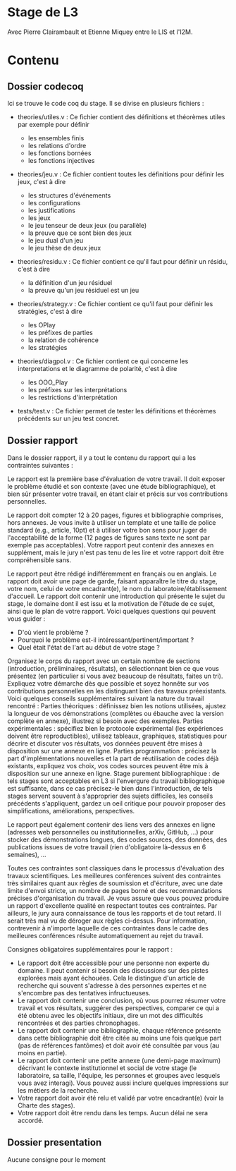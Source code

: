 # Stage de L3

Avec Pierre Clairambault et Etienne Miquey entre le LIS et l'I2M.


# Contenu

## Dossier codecoq

Ici se trouve le code coq du stage.
Il se divise en plusieurs fichiers :

- theories/utiles.v : Ce fichier contient des définitions et théorèmes utiles par exemple pour définir
  - les ensembles finis
  - les relations d'ordre
  - les fonctions bornées
  - les fonctions injectives 

- theories/jeu.v : Ce fichier contient toutes les définitions pour définir les jeux, c'est à dire
  - les structures d'événements
  - les configurations
  - les justifications
  - les jeux
  - le jeu tenseur de deux jeux (ou parallèle)
  - la preuve que ce sont bien des jeux
  - le jeu dual d'un jeu
  - le jeu thèse de deux jeux
  
- theories/residu.v : Ce fichier contient ce qu'il faut pour définir un résidu, c'est à dire
  - la définition d'un jeu résiduel
  - la preuve qu'un jeu résiduel est un jeu
  
- theories/strategy.v : Ce fichier contient ce qu'il faut pour définir les stratégies, c'est à dire
  - les OPlay
  - les préfixes de parties
  - la relation de cohérence
  - les stratégies
  
- theories/diagpol.v : Ce fichier contient ce qui concerne les interpretations et le diagramme de polarité, c'est à dire
  - les OOO_Play
  - les préfixes sur les interprétations
  - les restrictions d'interprétation
  
- tests/test.v : Ce fichier permet de tester les définitions et théorèmes précédents sur un jeu test concret.
  
## Dossier rapport

Dans le dossier rapport, il y a tout le contenu du rapport qui a les contraintes suivantes :

Le rapport est la première base d'évaluation de votre travail. Il doit exposer le problème étudié et son contexte (avec une étude bibliographique), et bien sûr présenter votre travail, en étant clair et précis sur vos contributions personnelles.

Le rapport doit compter 12 à 20 pages, figures et bibliographie comprises, hors annexes. Je vous invite à utiliser un template et une taille de police standard (e.g., article, 10pt) et à utiliser votre bon sens pour juger de l'acceptabilité de la forme (12 pages de figures sans texte ne sont par exemple pas acceptables).
Votre rapport peut contenir des annexes en supplément, mais le jury n'est pas tenu de les lire et votre rapport doit être compréhensible sans.


Le rapport peut être rédigé indifféremment en français ou en anglais.
Le rapport doit avoir une page de garde, faisant apparaître le titre du stage, votre nom, celui de votre encadrant(e), le nom du laboratoire/établissement d'accueil.
Le rapport doit contenir une introduction qui présente le sujet du stage, le domaine dont il est issu et la motivation de l'étude de ce sujet, ainsi que le plan de votre rapport. Voici quelques questions qui peuvent vous guider :
- D'où vient le problème ?
- Pourquoi le problème est-il intéressant/pertinent/important ?
- Quel était l'état de l'art au début de votre stage ?

Organisez le corps du rapport avec un certain nombre de sections (introduction, préliminaires, résultats), en sélectionnant bien ce que vous présentez (en particulier si vous avez beaucoup de résultats, faites un tri). Expliquez votre démarche dès que possible et soyez honnête sur vos contributions personnelles en les distinguant bien des travaux préexistants. Voici quelques conseils supplémentaires suivant la nature du travail rencontré :
Parties théoriques : définissez bien les notions utilisées, ajustez la longueur de vos démonstrations (complètes ou ébauche avec la version complète en annexe), illustrez si besoin avec des exemples.
Parties expérimentales : spécifiez bien le protocole expérimental (les expériences doivent être reproductibles), utilisez tableaux, graphiques, statistiques pour décrire et discuter vos résultats, vos données peuvent être mises à disposition sur une annexe en ligne.
Parties programmation : précisez la part d'implémentations nouvelles et la part de réutilisation de codes déjà existants, expliquez vos choix, vos codes sources peuvent être mis à disposition sur une annexe en ligne.
Stage purement bibliographique : de tels stages sont acceptables en L3 si l'envergure du travail bibliographique est suffisante, dans ce cas précisez-le bien dans l'introduction, de tels stages servent souvent à s'approprier des sujets difficiles, les conseils précédents s'appliquent, gardez un oeil critique pour pouvoir proposer des simplifications, améliorations, perspectives.

Le rapport peut également contenir des liens vers des annexes en ligne (adresses web personnelles ou institutionnelles, arXiv, GitHub, ...) pour stocker des démonstrations longues, des codes sources, des données, des publications issues de votre travail (rien d'obligatoire là-dessus en 6 semaines), ...

Toutes ces contraintes sont classiques dans le processus d'évaluation des travaux scientifiques. Les meilleures conférences suivent des contraintes très similaires quant aux règles de soumission et d'écriture, avec une date limite d'envoi stricte, un nombre de pages borné et des recommandations précises d'organisation du travail. Je vous assure que vous pouvez produire un rapport d'excellente qualité en respectant toutes ces contraintes. Par ailleurs, le jury aura connaissance de tous les rapports et de tout retard. Il serait très mal vu de déroger aux règles ci-dessus. Pour information, contrevenir à n'importe laquelle de ces contraintes dans le cadre des meilleures conférences résulte automatiquement au rejet du travail.

Consignes obligatoires supplémentaires pour le rapport :

- Le rapport doit être accessible pour une personne non experte du domaine. Il peut contenir si besoin des discussions sur des pistes explorées mais ayant échouées. Cela le distingue d'un article de recherche qui souvent s'adresse à des personnes expertes et ne s'encombre pas des tentatives infructueuses.
- Le rapport doit contenir une conclusion, où vous pourrez résumer votre travail et vos résultats, suggérer des perspectives, comparer ce qui a été obtenu avec les objectifs initiaux, dire un mot des difficultés rencontrées et des parties chronophages.
- Le rapport doit contenir une bibliographie, chaque référence présente dans cette bibliographie doit être citée au moins une fois quelque part (pas de références fantômes) et doit avoir été consultée par vous (au moins en partie).
- Le rapport doit contenir une petite annexe (une demi-page maximum) décrivant le contexte institutionnel et social de votre stage (le laboratoire, sa taille, l'équipe, les personnes et groupes avec lesquels vous avez interagi). Vous pouvez aussi inclure quelques impressions sur les métiers de la recherche.
- Votre rapport doit avoir été relu et validé par votre encadrant(e) (voir la Charte des stages).
- Votre rapport doit être rendu dans les temps. Aucun délai ne sera accordé. 

## Dossier presentation

Aucune consigne pour le moment
